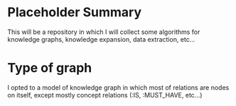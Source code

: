 # Placeholder Summary
This will be a repository in which I will collect some algorithms for knowledge graphs, knowledge expansion, data extraction, etc...

# Type of graph
I opted to a model of knowledge graph in which most of relations are nodes on itself, except mostly concept relations (:IS, :MUST_HAVE, etc...)